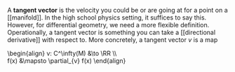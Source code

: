 A **tangent vector** is the velocity you could be or are going at for a point on a [[manifold]]. In the high school physics setting, it suffices to say this. However, for differential geometry, we need a more flexible definition. Operationally, a tangent vector is something you can take a [[directional derivative]] with respect to. More concretely, a tangent vector $v$ is a map

\begin{align}
v: C^\infty(M) &\to \RR \\\\\
f(x) &\mapsto \partial_{v} f(x)
\end{align}

